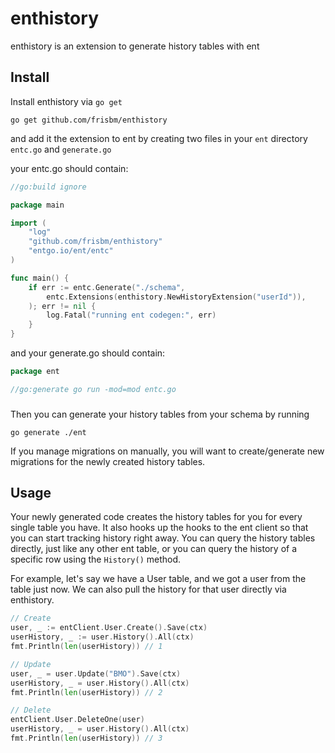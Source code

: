 # enthistory
enthistory is an extension to generate history tables with ent

## Install
Install enthistory via `go get`
```shell
go get github.com/frisbm/enthistory
```
and add it the extension to ent by creating two files in your `ent` directory `entc.go` and `generate.go`

your entc.go should contain:
```go
//go:build ignore

package main

import (
	"log"
	"github.com/frisbm/enthistory"
	"entgo.io/ent/entc"
)

func main() {
	if err := entc.Generate("./schema",
		entc.Extensions(enthistory.NewHistoryExtension("userId")),
	); err != nil {
		log.Fatal("running ent codegen:", err)
	}
}
```

and your generate.go should contain:
```go
package ent

//go:generate go run -mod=mod entc.go
```

###

Then you can generate your history tables from your schema by running 
```shell
go generate ./ent
```

If you manage migrations on manually, you will want to create/generate new migrations for the newly created history tables.

## Usage

Your newly generated code creates the history tables for you for every single table you have. It also hooks up the hooks to the ent client so that you can start tracking history right away.
You can query the history tables directly, just like any other ent table, or you can query the history of a specific row using the `History()` method.

For example, let's say we have a User table, and we got a user from the table just now. We can also pull the history for that user directly via enthistory.

```go
// Create
user, _ := entClient.User.Create().Save(ctx)
userHistory, _ := user.History().All(ctx)
fmt.Println(len(userHistory)) // 1

// Update
user, _ = user.Update("BMO").Save(ctx)
userHistory, _ = user.History().All(ctx)
fmt.Println(len(userHistory)) // 2

// Delete
entClient.User.DeleteOne(user)
userHistory, _ = user.History().All(ctx)
fmt.Println(len(userHistory)) // 3
```
